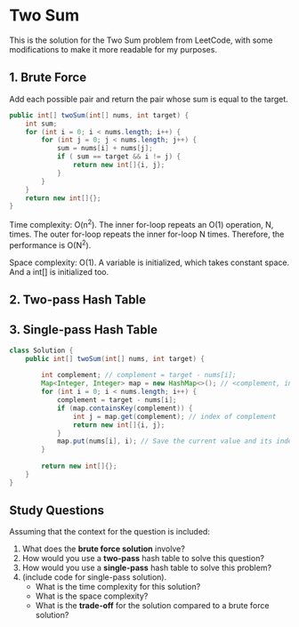 # Two Sum

This is the solution for the Two Sum problem from LeetCode, with some modifications to make it more readable for my purposes. 

## 1. Brute Force

Add each possible pair and return the pair whose sum is equal to the target. 

```java
public int[] twoSum(int[] nums, int target) {
    int sum; 
    for (int i = 0; i < nums.length; i++) {
        for (int j = 0; j < nums.length; j++) {
            sum = nums[i] + nums[j]; 
            if ( sum == target && i != j) {
                return new int[]{i, j}; 
            }
        }
    }
    return new int[]{};
}
```

Time complexity: O(n<sup>2</sup>). The inner for-loop repeats an O(1) operation, N, times. The outer for-loop repeats the inner for-loop N times. Therefore, the performance is O(N<sup>2</sup>). 

Space complexity: O(1). A variable is initialized, which takes constant space. And a int[] is initialized too. 

## 2. Two-pass Hash Table

## 3. Single-pass Hash Table

```java
class Solution {
    public int[] twoSum(int[] nums, int target) {
        
        int complement; // complement = target - nums[i]; 
        Map<Integer, Integer> map = new HashMap<>(); // <complement, index of complement>
        for (int i = 0; i < nums.length; i++) {
            complement = target - nums[i]; 
            if (map.containsKey(complement)) {
                int j = map.get(complement); // index of complement
                return new int[]{i, j};  
            }
            map.put(nums[i], i); // Save the current value and its index to the hash map. 
        }
        
        return new int[]{}; 
    }
}
```

## Study Questions 

Assuming that the context for the question is included: 
1. What does the **brute force solution** involve? 
2. How would you use a **two-pass** hash table to solve this question? 
3. How would you use a **single-pass** hash table to solve this problem?
4. (include code for single-pass solution). 
    - What is the time complexity for this solution? 
    - What is the space complexity?
    - What is the **trade-off** for the solution compared to a brute force solution? 